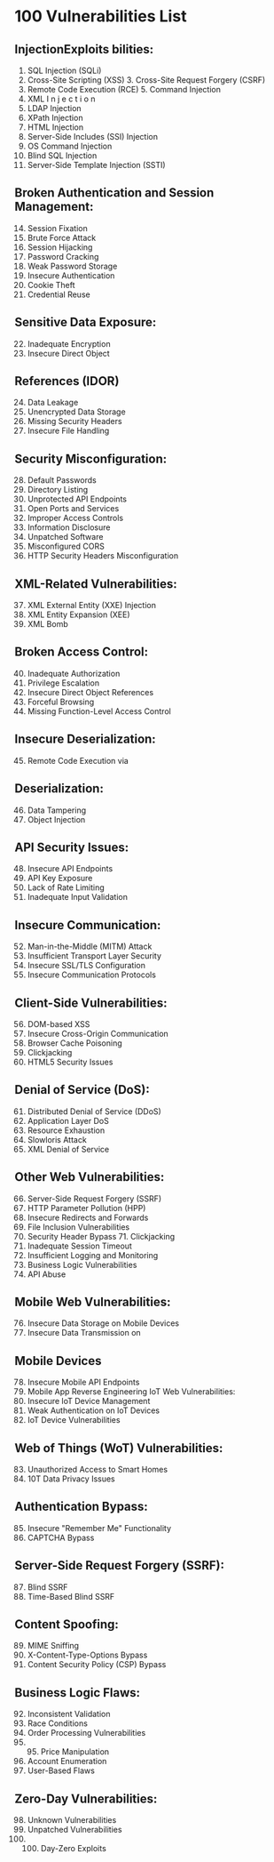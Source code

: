 # 100 Vulnerabilities List

## InjectionExploits bilities:
1. SQL Injection (SQLi)
2. Cross-Site Scripting (XSS) 3. Cross-Site Request Forgery (CSRF)
4. Remote Code Execution (RCE) 5. Command Injection
6. XML I n j e c t i o n
7. LDAP Injection
8. XPath Injection
9. HTML Injection
10. Server-Side Includes (SSI) Injection
11. OS Command Injection
12. Blind SQL Injection
13. Server-Side Template Injection (SSTI)

## Broken Authentication and Session Management:
14. Session Fixation
15. Brute Force Attack
16. Session Hijacking
17. Password Cracking
18. Weak Password Storage
19. Insecure Authentication
20. Cookie Theft
21. Credential Reuse
    
## Sensitive Data Exposure:
22. Inadequate Encryption
23. Insecure Direct Object

## References (IDOR)
24. Data Leakage
25. Unencrypted Data Storage
26. Missing Security Headers
27. Insecure File Handling
    
## Security Misconfiguration: 
28. Default Passwords
29. Directory Listing
30. Unprotected API Endpoints
31. Open Ports and Services
32. Improper Access Controls
33. Information Disclosure
34. Unpatched Software
35. Misconfigured CORS
36. HTTP Security Headers Misconfiguration

## XML-Related Vulnerabilities:
37. XML External Entity (XXE) Injection
38. XML Entity Expansion (XEE)
39. XML Bomb

## Broken Access Control:
40. Inadequate Authorization
41. Privilege Escalation
42. Insecure Direct Object References
43. Forceful Browsing
44. Missing Function-Level Access Control

## Insecure Deserialization:
45. Remote Code Execution via

## Deserialization:
46. Data Tampering
47. Object Injection

## API Security Issues:
48. Insecure API Endpoints
49. API Key Exposure
50. Lack of Rate Limiting
51. Inadequate Input Validation

## Insecure Communication:
52. Man-in-the-Middle (MITM) Attack
53. Insufficient Transport Layer Security
54. Insecure SSL/TLS Configuration
55. Insecure Communication Protocols

## Client-Side Vulnerabilities:
56. DOM-based XSS
57. Insecure Cross-Origin Communication
58. Browser Cache Poisoning
59. Clickjacking
60. HTML5 Security Issues

## Denial of Service (DoS):
61. Distributed Denial of Service (DDoS)
62. Application Layer DoS
63. Resource Exhaustion
64. Slowloris Attack
65. XML Denial of Service

## Other Web Vulnerabilities:
66. Server-Side Request Forgery (SSRF)
67. HTTP Parameter Pollution (HPP)
68. Insecure Redirects and Forwards
69. File Inclusion Vulnerabilities
70. Security Header Bypass 71. Clickjacking
72. Inadequate Session Timeout
73. Insufficient Logging and Monitoring
74. Business Logic Vulnerabilities
75. API Abuse

## Mobile Web Vulnerabilities:
76. Insecure Data Storage on Mobile Devices
77. Insecure Data Transmission on

## Mobile Devices
78. Insecure Mobile API Endpoints
79. Mobile App Reverse Engineering
IoT Web Vulnerabilities:
80. Insecure loT Device Management
81. Weak Authentication on loT Devices
82. IoT Device Vulnerabilities

## Web of Things (WoT) Vulnerabilities: 
83. Unauthorized Access to Smart Homes
84. 10T Data Privacy Issues

## Authentication Bypass:
85. Insecure "Remember Me" Functionality
86. САРТСНА Bypass

## Server-Side Request Forgery (SSRF): 
87. Blind SSRF
88. Time-Based Blind SSRF

## Content Spoofing:
89. MIME Sniffing
90. X-Content-Type-Options Bypass
91. Content Security Policy (CSP) Bypass

## Business Logic Flaws:
92. Inconsistent Validation
93. Race Conditions
94. Order Processing Vulnerabilities
95. 95. Price Manipulation
96. Account Enumeration
97. User-Based Flaws

## Zero-Day Vulnerabilities:
98. Unknown Vulnerabilities
99. Unpatched Vulnerabilities
100. 100. Day-Zero Exploits
